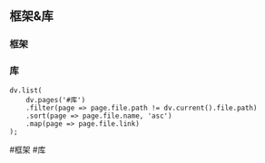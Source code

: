 ## 框架&库

### 框架

### 库
```dataviewjs
dv.list(
	dv.pages('#库')
	.filter(page => page.file.path != dv.current().file.path)
	.sort(page => page.file.name, 'asc')
	.map(page => page.file.link)
);
```

#框架 #库 